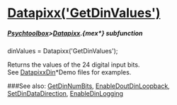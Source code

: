 # [Datapixx('GetDinValues')](Datapixx-GetDinValues) 
##### [Psychtoolbox](Psychtoolbox)>[Datapixx](Datapixx).{mex*} subfunction

dinValues = Datapixx('GetDinValues');

Returns the values of the 24 digital input bits.  
See [DatapixxDin](DatapixxDin)\*Demo files for examples.  
  


###See also:
[GetDinNumBits](Datapixx-GetDinNumBits), [EnableDoutDinLoopback](Datapixx-EnableDoutDinLoopback), [SetDinDataDirection](Datapixx-SetDinDataDirection), [EnableDinLogging](Datapixx-EnableDinLogging)
